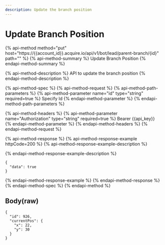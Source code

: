 ```yaml
---
description: Update the branch position
---
```


# Update Branch Position

{% api-method method="put" host="https://{{account\_id}}.acquire.io/api/v1/bot/lead/parent-branch/{id}" path="" %}
{% api-method-summary %}
Update Branch Position
{% endapi-method-summary %}

{% api-method-description %}
API to update the branch position
{% endapi-method-description %}

{% api-method-spec %}
{% api-method-request %}
{% api-method-path-parameters %}
{% api-method-parameter name="id" type="string" required=true %}
Specify Id
{% endapi-method-parameter %}
{% endapi-method-path-parameters %}

{% api-method-headers %}
{% api-method-parameter name="Authorization" type="string" required=true %}
Bearer {{api\_key}}
{% endapi-method-parameter %}
{% endapi-method-headers %}
{% endapi-method-request %}

{% api-method-response %}
{% api-method-response-example httpCode=200 %}
{% api-method-response-example-description %}

{% endapi-method-response-example-description %}

```
{
  "data": true
}

```
{% endapi-method-response-example %}
{% endapi-method-response %}
{% endapi-method-spec %}
{% endapi-method %}

## Body\(raw\)

```text
{
  "id": 926,
  "currentPos": {
    "x": 22,
    "y": 30
  }
}

```

